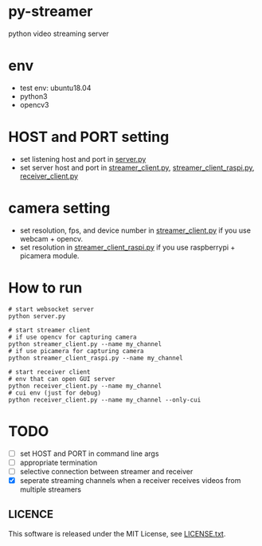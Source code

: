 # py-streamer
python video streaming server

# env

- test env: ubuntu18.04
- python3
- opencv3

# HOST and PORT setting

- set listening host and port in [server.py](https://github.com/reouno/py-streamer/blob/master/server.py)
- set server host and port in [streamer_client.py](https://github.com/reouno/py-streamer/blob/master/streamer_client.py), [streamer_client_raspi.py](https://github.com/reouno/py-streamer/blob/master/streamer_client_raspi.py), [receiver_client.py](https://github.com/reouno/py-streamer/blob/master/receiver_client.py)

# camera setting

- set resolution, fps, and device number in [streamer_client.py](https://github.com/reouno/py-streamer/blob/master/streamer_client.py) if you use webcam + opencv.
- set resolution in [streamer_client_raspi.py](https://github.com/reouno/py-streamer/blob/master/streamer_client_raspi.py) if you use raspberrypi + picamera module.

# How to run

```
# start websocket server
python server.py

# start streamer client
# if use opencv for capturing camera
python streamer_client.py --name my_channel
# if use picamera for capturing camera
python streamer_client_raspi.py --name my_channel

# start receiver client
# env that can open GUI server
python receiver_client.py --name my_channel
# cui env (just for debug)
python receiver_client.py --name my_channel --only-cui
```

# TODO
- [ ] set HOST and PORT in command line args
- [ ] appropriate termination
- [ ] selective connection between streamer and receiver
- [x] seperate streaming channels when a receiver receives videos from multiple streamers

## LICENCE

This software is released under the MIT License, see [LICENSE.txt](https://github.com/reouno/py-streamer/blob/master/LICENSE.txt).
